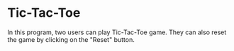 # Tic-Tac-Toe
In this program, two users can play Tic-Tac-Toe game. They can also reset the game by clicking on the "Reset" button.

